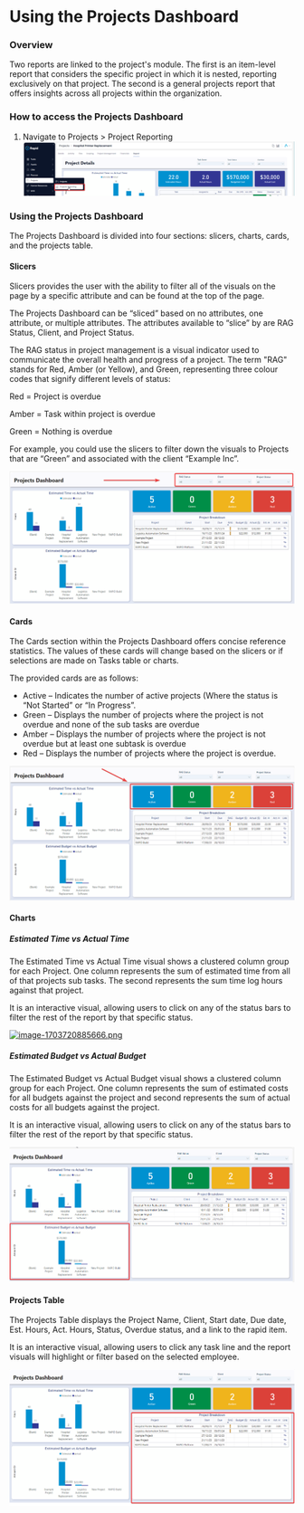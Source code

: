# Using the Projects Dashboard

### Overview

Two reports are linked to the project's module. The first is an item-level report that considers the specific project in which it is nested, reporting exclusively on that project. The second is a general projects report that offers insights across all projects within the organization.

### How to access the Projects Dashboard

1. Navigate to Projects &gt; Project Reporting  
    [![image-1703720716996.png](./9kkjy2JzCqqAJBdu-image-1703720716996.png)](./9kkjy2JzCqqAJBdu-image-1703720716996.png)

### Using the Projects Dashboard

The Projects Dashboard is divided into four sections: slicers, charts, cards, and the projects table.

#### Slicers

Slicers provides the user with the ability to filter all of the visuals on the page by a specific attribute and can be found at the top of the page.

The Projects Dashboard can be “sliced” based on no attributes, one attribute, or multiple attributes. The attributes available to “slice” by are RAG Status, Client, and Project Status.

The RAG status in project management is a visual indicator used to communicate the overall health and progress of a project. The term "RAG" stands for Red, Amber (or Yellow), and Green, representing three colour codes that signify different levels of status:

Red = Project is overdue

Amber = Task within project is overdue

Green = Nothing is overdue

For example, you could use the slicers to filter down the visuals to Projects that are “Green” and associated with the client “Example Inc”.

[![image-1703720803555.png](./51yxPlT4rrWOCWLm-image-1703720803555.png)](https://docs.rapidplatform.com/uploads/images/gallery/2023-12/51yxPlT4rrWOCWLm-image-1703720803555.png)

#### Cards

The Cards section within the Projects Dashboard offers concise reference statistics. The values of these cards will change based on the slicers or if selections are made on Tasks table or charts.

The provided cards are as follows:

- Active – Indicates the number of active projects (Where the status is “Not Started” or “In Progress”.
- Green – Displays the number of projects where the project is not overdue and none of the sub tasks are overdue
- Amber – Displays the number of projects where the project is not overdue but at least one subtask is overdue
- Red – Displays the number of projects where the project is overdue.

[![image-1703720847041.png](./ih01K2HTYJCq9AIJ-image-1703720847041.png)](./ih01K2HTYJCq9AIJ-image-1703720847041.png)

#### Charts

##### Estimated Time vs Actual Time

The Estimated Time vs Actual Time visual shows a clustered column group for each Project. One column represents the sum of estimated time from all of that projects sub tasks. The second represents the sum time log hours against that project.

It is an interactive visual, allowing users to click on any of the status bars to filter the rest of the report by that specific status.

[![image-1703720885666.png](https://docs.rapidplatform.com/uploads/images/gallery/2023-12/scaled-1680-/72UVayCwW0TBKDnI-image-1703720885666.png)](https://docs.rapidplatform.com/uploads/images/gallery/2023-12/72UVayCwW0TBKDnI-image-1703720885666.png)

##### Estimated Budget vs Actual Budget

The Estimated Budget vs Actual Budget visual shows a clustered column group for each Project. One column represents the sum of estimated costs for all budgets against the project and second represents the sum of actual costs for all budgets against the project.

It is an interactive visual, allowing users to click on any of the status bars to filter the rest of the report by that specific status.

[![image-1703720955435.png](./XCsg1jek9EQ7nObW-image-1703720955435.png)](./XCsg1jek9EQ7nObW-image-1703720955435.png)

#### Projects Table

The Projects Table displays the Project Name, Client, Start date, Due date, Est. Hours, Act. Hours, Status, Overdue status, and a link to the rapid item.

It is an interactive visual, allowing users to click any task line and the report visuals will highlight or filter based on the selected employee.

[![image-1703720970994.png](./gFiAAWjcttKRfTsC-image-1703720970994.png)](https://docs.rapidplatform.com/uploads/images/gallery/2023-12/gFiAAWjcttKRfTsC-image-1703720970994.png)